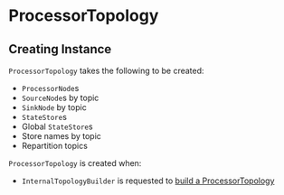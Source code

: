 # ProcessorTopology

## Creating Instance

`ProcessorTopology` takes the following to be created:

* <span id="processorNodes"> `ProcessorNode`s
* <span id="sourceNodesByTopic"> `SourceNode`s by topic
* <span id="sinksByTopic"> `SinkNode` by topic
* <span id="stateStores"> `StateStore`s
* <span id="globalStateStores"> Global `StateStore`s
* <span id="storeToChangelogTopic"> Store names by topic
* <span id="repartitionTopics"> Repartition topics

`ProcessorTopology` is created when:

* `InternalTopologyBuilder` is requested to [build a ProcessorTopology](InternalTopologyBuilder.md#build)
